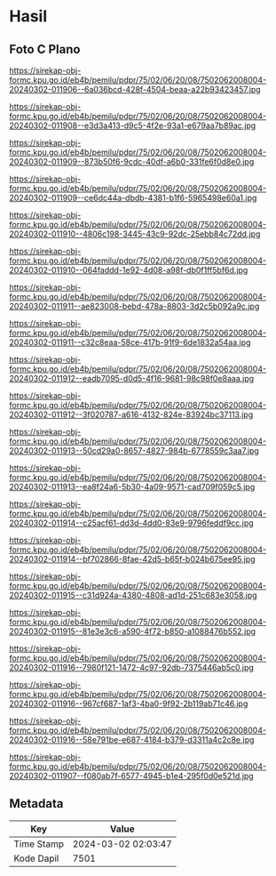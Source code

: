 # Hasil

## Foto C Plano

https://sirekap-obj-formc.kpu.go.id/eb4b/pemilu/pdpr/75/02/06/20/08/7502062008004-20240302-011906--6a036bcd-428f-4504-beaa-a22b93423457.jpg

https://sirekap-obj-formc.kpu.go.id/eb4b/pemilu/pdpr/75/02/06/20/08/7502062008004-20240302-011908--e3d3a413-d9c5-4f2e-93a1-e679aa7b89ac.jpg

https://sirekap-obj-formc.kpu.go.id/eb4b/pemilu/pdpr/75/02/06/20/08/7502062008004-20240302-011909--873b50f6-9cdc-40df-a6b0-331fe6f0d8e0.jpg

https://sirekap-obj-formc.kpu.go.id/eb4b/pemilu/pdpr/75/02/06/20/08/7502062008004-20240302-011909--ce6dc44a-dbdb-4381-b1f6-5965498e60a1.jpg

https://sirekap-obj-formc.kpu.go.id/eb4b/pemilu/pdpr/75/02/06/20/08/7502062008004-20240302-011910--4806c198-3445-43c9-92dc-25ebb84c72dd.jpg

https://sirekap-obj-formc.kpu.go.id/eb4b/pemilu/pdpr/75/02/06/20/08/7502062008004-20240302-011910--064faddd-1e92-4d08-a98f-db0f1ff5bf6d.jpg

https://sirekap-obj-formc.kpu.go.id/eb4b/pemilu/pdpr/75/02/06/20/08/7502062008004-20240302-011911--ae823008-bebd-478a-8803-3d2c5b092a9c.jpg

https://sirekap-obj-formc.kpu.go.id/eb4b/pemilu/pdpr/75/02/06/20/08/7502062008004-20240302-011911--c32c8eaa-58ce-417b-91f9-6de1832a54aa.jpg

https://sirekap-obj-formc.kpu.go.id/eb4b/pemilu/pdpr/75/02/06/20/08/7502062008004-20240302-011912--eadb7095-d0d5-4f16-9681-98c98f0e8aaa.jpg

https://sirekap-obj-formc.kpu.go.id/eb4b/pemilu/pdpr/75/02/06/20/08/7502062008004-20240302-011912--3f020787-a616-4132-824e-83924bc37113.jpg

https://sirekap-obj-formc.kpu.go.id/eb4b/pemilu/pdpr/75/02/06/20/08/7502062008004-20240302-011913--50cd29a0-8657-4827-984b-6778559c3aa7.jpg

https://sirekap-obj-formc.kpu.go.id/eb4b/pemilu/pdpr/75/02/06/20/08/7502062008004-20240302-011913--ea8f24a6-5b30-4a09-9571-cad709f059c5.jpg

https://sirekap-obj-formc.kpu.go.id/eb4b/pemilu/pdpr/75/02/06/20/08/7502062008004-20240302-011914--c25acf61-dd3d-4dd0-83e9-9796feddf9cc.jpg

https://sirekap-obj-formc.kpu.go.id/eb4b/pemilu/pdpr/75/02/06/20/08/7502062008004-20240302-011914--bf702866-8fae-42d5-b65f-b024b675ee95.jpg

https://sirekap-obj-formc.kpu.go.id/eb4b/pemilu/pdpr/75/02/06/20/08/7502062008004-20240302-011915--c31d924a-4380-4808-ad1d-251c683e3058.jpg

https://sirekap-obj-formc.kpu.go.id/eb4b/pemilu/pdpr/75/02/06/20/08/7502062008004-20240302-011915--81e3e3c6-a590-4f72-b850-a1088476b552.jpg

https://sirekap-obj-formc.kpu.go.id/eb4b/pemilu/pdpr/75/02/06/20/08/7502062008004-20240302-011916--7980f121-1472-4c97-92db-7375446ab5c0.jpg

https://sirekap-obj-formc.kpu.go.id/eb4b/pemilu/pdpr/75/02/06/20/08/7502062008004-20240302-011916--967cf687-1af3-4ba0-9f92-2b119ab71c46.jpg

https://sirekap-obj-formc.kpu.go.id/eb4b/pemilu/pdpr/75/02/06/20/08/7502062008004-20240302-011916--58e791be-e687-4184-b379-d3311a4c2c8e.jpg

https://sirekap-obj-formc.kpu.go.id/eb4b/pemilu/pdpr/75/02/06/20/08/7502062008004-20240302-011907--f080ab7f-6577-4945-b1e4-295f0d0e521d.jpg


## Metadata

| Key        | Value               |
| ---------- | ------------------- |
| Time Stamp | 2024-03-02 02:03:47 |
| Kode Dapil | 7501                |



